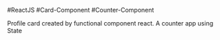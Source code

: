#ReactJS
#Card-Component
#Counter-Component

Profile card created by functional component react.
A counter app using State
